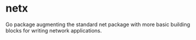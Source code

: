 # netx
Go package augmenting the standard net package with more basic building blocks for writing network applications.
